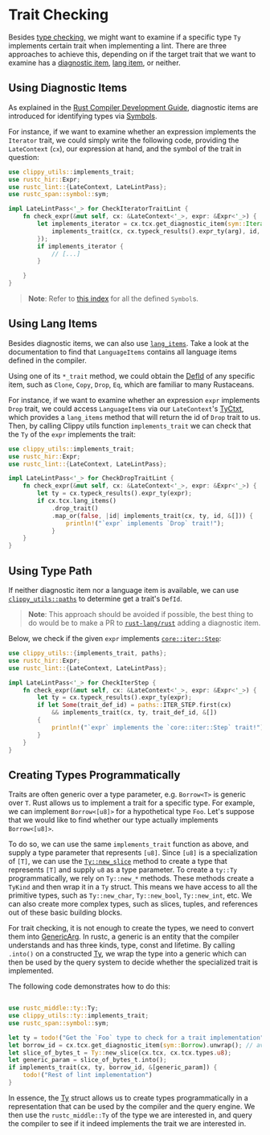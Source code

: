 # Trait Checking

Besides [type checking](type_checking.md), we might want to examine if
a specific type `Ty` implements certain trait when implementing a lint.
There are three approaches to achieve this, depending on if the target trait
that we want to examine has a [diagnostic item][diagnostic_items],
[lang item][lang_items], or neither.

## Using Diagnostic Items

As explained in the [Rust Compiler Development Guide][rustc_dev_guide], diagnostic items
are introduced for identifying types via [Symbols][symbol].

For instance, if we want to examine whether an expression implements
the `Iterator` trait, we could simply write the following code,
providing the `LateContext` (`cx`), our expression at hand, and
the symbol of the trait in question:

```rust
use clippy_utils::implements_trait;
use rustc_hir::Expr;
use rustc_lint::{LateContext, LateLintPass};
use rustc_span::symbol::sym;

impl LateLintPass<'_> for CheckIteratorTraitLint {
    fn check_expr(&mut self, cx: &LateContext<'_>, expr: &Expr<'_>) {
		let implements_iterator = cx.tcx.get_diagnostic_item(sym::Iterator).map_or(false, |id| {
    		implements_trait(cx, cx.typeck_results().expr_ty(arg), id, &[])
		});
		if implements_iterator {
			// [...]
		}

    }
}
```

> **Note**: Refer to [this index][symbol_index] for all the defined `Symbol`s.

## Using Lang Items

Besides diagnostic items, we can also use [`lang_items`][lang_items].
Take a look at the documentation to find that `LanguageItems` contains
all language items defined in the compiler.

Using one of its `*_trait` method, we could obtain the [DefId] of any
specific item, such as `Clone`, `Copy`, `Drop`, `Eq`, which are familiar
to many Rustaceans.

For instance, if we want to examine whether an expression `expr` implements
`Drop` trait, we could access `LanguageItems` via our `LateContext`'s
[TyCtxt], which provides a `lang_items` method that will return the id of
`Drop` trait to us. Then, by calling Clippy utils function `implements_trait`
we can check that the `Ty` of the `expr` implements the trait:

```rust
use clippy_utils::implements_trait;
use rustc_hir::Expr;
use rustc_lint::{LateContext, LateLintPass};

impl LateLintPass<'_> for CheckDropTraitLint {
    fn check_expr(&mut self, cx: &LateContext<'_>, expr: &Expr<'_>) {
        let ty = cx.typeck_results().expr_ty(expr);
        if cx.tcx.lang_items()
            .drop_trait()
            .map_or(false, |id| implements_trait(cx, ty, id, &[])) {
                println!("`expr` implements `Drop` trait!");
            }
    }
}
```

## Using Type Path

If neither diagnostic item nor a language item is available, we can use
[`clippy_utils::paths`][paths] to determine get a trait's `DefId`.

> **Note**: This approach should be avoided if possible, the best thing to do would be to make a PR to [`rust-lang/rust`][rust] adding a diagnostic item.

Below, we check if the given `expr` implements [`core::iter::Step`](https://doc.rust-lang.org/std/iter/trait.Step.html):

```rust
use clippy_utils::{implements_trait, paths};
use rustc_hir::Expr;
use rustc_lint::{LateContext, LateLintPass};

impl LateLintPass<'_> for CheckIterStep {
    fn check_expr(&mut self, cx: &LateContext<'_>, expr: &Expr<'_>) {
        let ty = cx.typeck_results().expr_ty(expr);
        if let Some(trait_def_id) = paths::ITER_STEP.first(cx)
            && implements_trait(cx, ty, trait_def_id, &[])
        {
            println!("`expr` implements the `core::iter::Step` trait!");
        }
    }
}
```

## Creating Types Programmatically

Traits are often generic over a type parameter, e.g. `Borrow<T>` is generic
over `T`. Rust allows us to implement a trait for a specific type. For example,
we can implement `Borrow<[u8]>` for a hypothetical type `Foo`. Let's suppose
that we would like to find whether our type actually implements `Borrow<[u8]>`.

To do so, we can use the same `implements_trait` function as above, and supply
a type parameter that represents `[u8]`. Since `[u8]` is a specialization of
`[T]`, we can use the  [`Ty::new_slice`][new_slice] method to create a type
that represents `[T]` and supply `u8` as a type parameter.
To create a `ty::Ty` programmatically, we rely on `Ty::new_*` methods. These
methods create a `TyKind` and then wrap it in a `Ty` struct. This means we
have access to all the primitive types, such as `Ty::new_char`,
`Ty::new_bool`, `Ty::new_int`, etc. We can also create more complex types,
such as slices, tuples, and references out of these basic building blocks.

For trait checking, it is not enough to create the types, we need to convert
them into [GenericArg]. In rustc, a generic is an entity that the compiler
understands and has three kinds, type, const and lifetime. By calling
`.into()` on a constructed [Ty], we wrap the type into a generic which can
then be used by the query system to decide whether the specialized trait
is implemented.

The following code demonstrates how to do this:

```rust

use rustc_middle::ty::Ty;
use clippy_utils::ty::implements_trait;
use rustc_span::symbol::sym;

let ty = todo!("Get the `Foo` type to check for a trait implementation");
let borrow_id = cx.tcx.get_diagnostic_item(sym::Borrow).unwrap(); // avoid unwrap in real code
let slice_of_bytes_t = Ty::new_slice(cx.tcx, cx.tcx.types.u8);
let generic_param = slice_of_bytes_t.into();
if implements_trait(cx, ty, borrow_id, &[generic_param]) {
    todo!("Rest of lint implementation")
}
```

In essence, the [Ty] struct allows us to create types programmatically in a
representation that can be used by the compiler and the query engine. We then
use the `rustc_middle::Ty` of the type we are interested in, and query the
compiler to see if it indeed implements the trait we are interested in.


[DefId]: https://doc.rust-lang.org/nightly/nightly-rustc/rustc_hir/def_id/struct.DefId.html
[diagnostic_items]: https://rustc-dev-guide.rust-lang.org/diagnostics/diagnostic-items.html
[lang_items]: https://doc.rust-lang.org/nightly/nightly-rustc/rustc_hir/lang_items/struct.LanguageItems.html
[paths]: https://github.com/rust-lang/rust-clippy/blob/master/clippy_utils/src/paths.rs
[rustc_dev_guide]: https://rustc-dev-guide.rust-lang.org/
[symbol]: https://doc.rust-lang.org/nightly/nightly-rustc/rustc_span/symbol/struct.Symbol.html
[symbol_index]: https://doc.rust-lang.org/beta/nightly-rustc/rustc_span/symbol/sym/index.html
[TyCtxt]: https://doc.rust-lang.org/nightly/nightly-rustc/rustc_middle/ty/context/struct.TyCtxt.html
[Ty]: https://doc.rust-lang.org/nightly/nightly-rustc/rustc_middle/ty/struct.Ty.html
[rust]: https://github.com/rust-lang/rust
[new_slice]: https://doc.rust-lang.org/nightly/nightly-rustc/rustc_middle/ty/struct.Ty.html#method.new_slice
[GenericArg]: https://doc.rust-lang.org/nightly/nightly-rustc/rustc_middle/ty/struct.GenericArg.html

